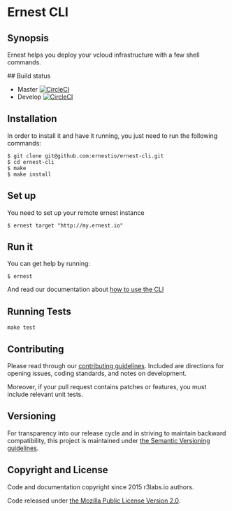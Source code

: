 # Ernest CLI

## Synopsis

Ernest helps you deploy your vcloud infrastructure with a few shell commands.

## Build status

* Master [![CircleCI](https://circleci.com/gh/ernestio/ernest-cli/tree/master.svg?style=svg)](https://circleci.com/gh/ernestio/ernest-cli/tree/master)
* Develop [![CircleCI](https://circleci.com/gh/ernestio/ernest-cli/tree/develop.svg?style=svg)](https://circleci.com/gh/ernestio/ernest-cli/tree/develop)

## Installation

In order to install it and have it running, you just need to run the following commands:

```
$ git clone git@github.com:ernestio/ernest-cli.git
$ cd ernest-cli
$ make
$ make install
```

## Set up

You need to set up your remote ernest instance
```
$ ernest target "http://my.ernest.io"
```

## Run it

You can get help by running:
```
$ ernest
```

And read our documentation about [how to use the CLI](http://ernest.io/documentation/cli-guide/)

## Running Tests

```
make test
```

## Contributing

Please read through our
[contributing guidelines](CONTRIBUTING.md).
Included are directions for opening issues, coding standards, and notes on
development.

Moreover, if your pull request contains patches or features, you must include
relevant unit tests.

## Versioning

For transparency into our release cycle and in striving to maintain backward
compatibility, this project is maintained under [the Semantic Versioning guidelines](http://semver.org/).

## Copyright and License

Code and documentation copyright since 2015 r3labs.io authors.

Code released under
[the Mozilla Public License Version 2.0](LICENSE).
